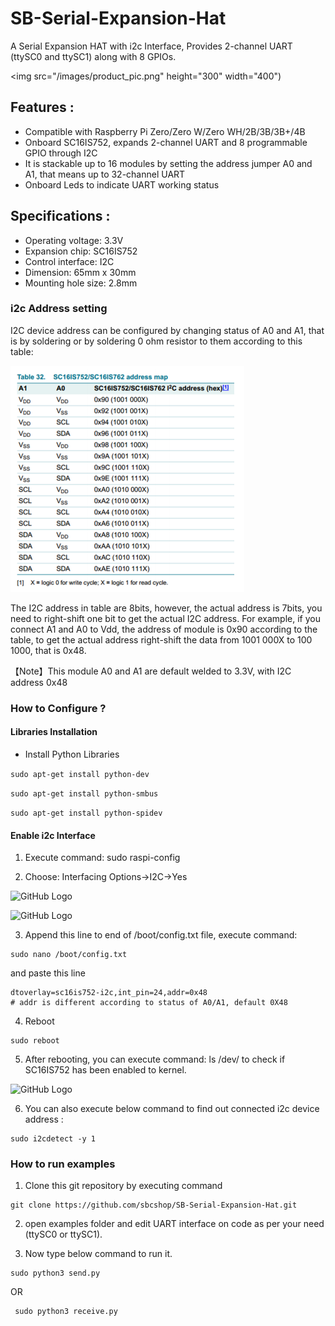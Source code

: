 # SB-Serial-Expansion-Hat
A Serial Expansion HAT with i2c Interface, Provides 2-channel UART (ttySC0 and ttySC1) along with 8 GPIOs.

<img src="/images/product_pic.png" height="300" width="400")

## Features :
* Compatible with Raspberry Pi Zero/Zero W/Zero WH/2B/3B/3B+/4B
* Onboard SC16IS752, expands 2-channel UART and 8 programmable GPIO through I2C
* It is stackable up to 16 modules by setting the address jumper A0 and A1, that means up to 32-channel UART
* Onboard Leds to indicate UART working status 

## Specifications : 
* Operating voltage: 3.3V
* Expansion chip: SC16IS752
* Control interface: I2C
* Dimension: 65mm x 30mm
* Mounting hole size: 2.8mm

### i2c Address setting
I2C device address can be configured by changing status of A0 and A1, that is by soldering
or by soldering 0 ohm resistor to them according to this table:

![GitHub Logo](/images/i2c_address_setting.PNG)

The I2C address in table are 8bits, however, the actual address is 7bits, you need to right-shift one bit to get the actual I2C address.
For example, if you connect A1 and A0 to Vdd, the address of module is 0x90 according to the table, to get the actual address
right-shift the data from 1001 000X to 100 1000, that is 0x48.

【Note】This module A0 and A1 are default welded to 3.3V, with I2C address 0x48

### How to Configure ?

#### Libraries Installation

* Install Python Libraries

```sudo apt-get install python-dev ```

```sudo apt-get install python-smbus ```

```sudo apt-get install python-spidev ```

#### Enable i2c Interface

1. Execute command: sudo raspi-config

2. Choose: Interfacing Options->I2C->Yes

![GitHub Logo](/images/i2c_enable1.PNG)

![GitHub Logo](/images/i2c_enable2.PNG)

3. Append this line to end of /boot/config.txt file, execute command:
```
sudo nano /boot/config.txt
```
and paste this line

```
dtoverlay=sc16is752-i2c,int_pin=24,addr=0x48
# addr is different according to status of A0/A1, default 0X48
```
4. Reboot
```
sudo reboot
```
5. After rebooting, you can execute command: ls /dev/ to check if SC16IS752 has been enabled to kernel.

![GitHub Logo](/images/ls_dev.png)

6. You can also execute below command to find out connected i2c device address :
```
sudo i2cdetect -y 1
```

### How to run examples
 1. Clone this git repository by executing command 
 
 ```
 git clone https://github.com/sbcshop/SB-Serial-Expansion-Hat.git
 ```
 2. open examples folder and edit UART interface on code as per your need (ttySC0 or ttySC1).
 
 3. Now type below command to run it.
 ```
 sudo python3 send.py
 ```
 OR
 ```
  sudo python3 receive.py
  ```






